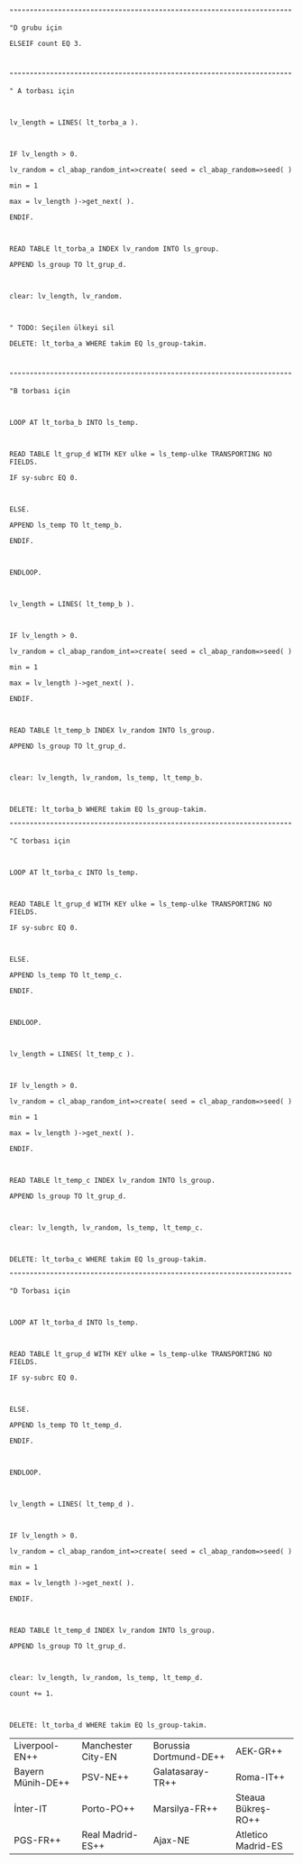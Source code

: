 ```ABAP
""""""""""""""""""""""""""""""""""""""""""""""""""""""""""""""""""""""

"D grubu için

ELSEIF count EQ 3.

  

""""""""""""""""""""""""""""""""""""""""""""""""""""""""""""""""""""""

" A torbası için

  

lv_length = LINES( lt_torba_a ).

  

IF lv_length > 0.

lv_random = cl_abap_random_int=>create( seed = cl_abap_random=>seed( )

min = 1

max = lv_length )->get_next( ).

ENDIF.

  

READ TABLE lt_torba_a INDEX lv_random INTO ls_group.

APPEND ls_group TO lt_grup_d.

  

clear: lv_length, lv_random.

  

" TODO: Seçilen ülkeyi sil

DELETE: lt_torba_a WHERE takim EQ ls_group-takim.

  

""""""""""""""""""""""""""""""""""""""""""""""""""""""""""""""""""""""

"B torbası için

  

LOOP AT lt_torba_b INTO ls_temp.

  

READ TABLE lt_grup_d WITH KEY ulke = ls_temp-ulke TRANSPORTING NO FIELDS.

IF sy-subrc EQ 0.

  

ELSE.

APPEND ls_temp TO lt_temp_b.

ENDIF.

  

ENDLOOP.

  

lv_length = LINES( lt_temp_b ).

  

IF lv_length > 0.

lv_random = cl_abap_random_int=>create( seed = cl_abap_random=>seed( )

min = 1

max = lv_length )->get_next( ).

ENDIF.

  

READ TABLE lt_temp_b INDEX lv_random INTO ls_group.

APPEND ls_group TO lt_grup_d.

  

clear: lv_length, lv_random, ls_temp, lt_temp_b.

  

DELETE: lt_torba_b WHERE takim EQ ls_group-takim.

""""""""""""""""""""""""""""""""""""""""""""""""""""""""""""""""""""""

"C torbası için

  

LOOP AT lt_torba_c INTO ls_temp.

  

READ TABLE lt_grup_d WITH KEY ulke = ls_temp-ulke TRANSPORTING NO FIELDS.

IF sy-subrc EQ 0.

  

ELSE.

APPEND ls_temp TO lt_temp_c.

ENDIF.

  

ENDLOOP.

  

lv_length = LINES( lt_temp_c ).

  

IF lv_length > 0.

lv_random = cl_abap_random_int=>create( seed = cl_abap_random=>seed( )

min = 1

max = lv_length )->get_next( ).

ENDIF.

  

READ TABLE lt_temp_c INDEX lv_random INTO ls_group.

APPEND ls_group TO lt_grup_d.

  

clear: lv_length, lv_random, ls_temp, lt_temp_c.

  

DELETE: lt_torba_c WHERE takim EQ ls_group-takim.

""""""""""""""""""""""""""""""""""""""""""""""""""""""""""""""""""""""

"D Torbası için

  

LOOP AT lt_torba_d INTO ls_temp.

  

READ TABLE lt_grup_d WITH KEY ulke = ls_temp-ulke TRANSPORTING NO FIELDS.

IF sy-subrc EQ 0.

  

ELSE.

APPEND ls_temp TO lt_temp_d.

ENDIF.

  

ENDLOOP.

  

lv_length = LINES( lt_temp_d ).

  

IF lv_length > 0.

lv_random = cl_abap_random_int=>create( seed = cl_abap_random=>seed( )

min = 1

max = lv_length )->get_next( ).

ENDIF.

  

READ TABLE lt_temp_d INDEX lv_random INTO ls_group.

APPEND ls_group TO lt_grup_d.

  

clear: lv_length, lv_random, ls_temp, lt_temp_d.

count += 1.

  

DELETE: lt_torba_d WHERE takim EQ ls_group-takim.
```
















|                   |                    |                        |                    |
| ----------------- | ------------------ | ---------------------- | ------------------ |
| Liverpool-EN++    | Manchester City-EN | Borussia Dortmund-DE++ | AEK-GR++           |
| Bayern Münih-DE++ | PSV-NE++           | Galatasaray-TR++       | Roma-IT++          |
| İnter-IT          | Porto-PO++         | Marsilya-FR++          | Steaua Bükreş-RO++ |
| PGS-FR++          | Real Madrid-ES++   | Ajax-NE                | Atletico Madrid-ES |